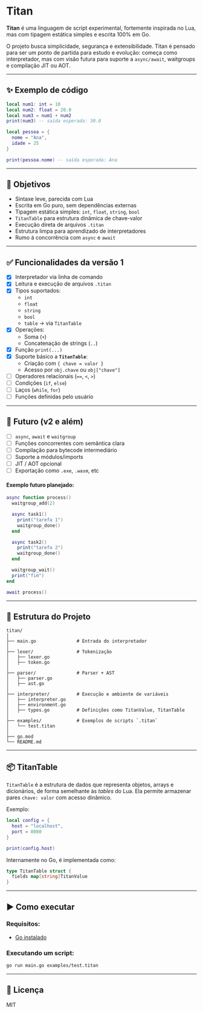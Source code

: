 # Titan

**Titan** é uma linguagem de script experimental, fortemente inspirada no Lua, mas com tipagem estática simples e escrita 100% em Go.

O projeto busca simplicidade, segurança e extensibilidade. Titan é pensado para ser um ponto de partida para estudo e evolução: começa como interpretador, mas com visão futura para suporte a `async/await`, waitgroups e compilação JIT ou AOT.

---

## ✨ Exemplo de código

```lua
local num1: int = 10
local num2: float = 20.0
local num3 = num1 + num2
print(num3) -- saída esperada: 30.0

local pessoa = {
  nome = "Ana",
  idade = 25
}

print(pessoa.nome) -- saída esperada: Ana
```

---

## 🎯 Objetivos

- Sintaxe leve, parecida com Lua
- Escrita em Go puro, sem dependências externas
- Tipagem estática simples: `int`, `float`, `string`, `bool`
- `TitanTable` para estrutura dinâmica de chave-valor
- Execução direta de arquivos `.titan`
- Estrutura limpa para aprendizado de interpretadores
- Rumo à concorrência com `async` e `await`

---

## ✅ Funcionalidades da versão 1

- [x] Interpretador via linha de comando
- [x] Leitura e execução de arquivos `.titan`
- [x] Tipos suportados:
  - `int`
  - `float`
  - `string`
  - `bool`
  - `table` → via `TitanTable`
- [x] Operações:
  - Soma (`+`)
  - Concatenação de strings (`..`)
- [x] Função `print(...)`
- [x] Suporte básico a **`TitanTable`**:
  - Criação com `{ chave = valor }`
  - Acesso por `obj.chave` ou `obj["chave"]`
- [ ] Operadores relacionais (`==`, `<`, `>`)
- [ ] Condições (`if`, `else`)
- [ ] Laços (`while`, `for`)
- [ ] Funções definidas pelo usuário

---

## 🚀 Futuro (v2 e além)

- [ ] `async`, `await` e `waitgroup`
- [ ] Funções concorrentes com semântica clara
- [ ] Compilação para bytecode intermediário
- [ ] Suporte a módulos/imports
- [ ] JIT / AOT opcional
- [ ] Exportação como `.exe`, `.wasm`, etc

#### Exemplo futuro planejado:

```lua
async function process()
  waitgroup_add(2)

  async task1()
    print("tarefa 1")
    waitgroup_done()
  end

  async task2()
    print("tarefa 2")
    waitgroup_done()
  end

  waitgroup_wait()
  print("fim")
end

await process()
```

---

## 📁 Estrutura do Projeto

```
titan/
│
├── main.go               # Entrada do interpretador
│
├── lexer/                # Tokenização
│   ├── lexer.go
│   ├── token.go
│
├── parser/               # Parser + AST
│   ├── parser.go
│   ├── ast.go
│
├── interpreter/          # Execução e ambiente de variáveis
│   ├── interpreter.go
│   ├── environment.go
│   ├── types.go          # Definições como TitanValue, TitanTable
│
├── examples/             # Exemplos de scripts `.titan`
│   └── test.titan
│
├── go.mod
└── README.md
```

---

## 📦 TitanTable

`TitanTable` é a estrutura de dados que representa objetos, arrays e dicionários, de forma semelhante às *tables* do Lua. Ela permite armazenar pares `chave: valor` com acesso dinâmico.

Exemplo:

```lua
local config = {
  host = "localhost",
  port = 8080
}

print(config.host)
```

Internamente no Go, é implementada como:

```go
type TitanTable struct {
  fields map[string]TitanValue
}
```

---

## ▶️ Como executar

### Requisitos:
- [Go instalado](https://golang.org/dl/)

### Executando um script:

```bash
go run main.go examples/test.titan
```

---

## 🪪 Licença
MIT
